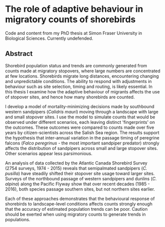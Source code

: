 # The role of adaptive behaviour in migratory counts of shorebirds
Code and content from my PhD thesis at Simon Fraser University in Biological Sciences. Currently undefended.

## Abstract

Shorebird population status and trends are commonly generated from counts made at migratory stopovers, where large numbers are concentrated at few locations. Shorebirds migrate long distances, encountering changing and unpredictable conditions. The ability to respond with adjustments in behaviour such as site selection, timing and routing, is likely essential. In this thesis I examine how the adaptive behaviour of migrants affects the use of stopover sites, and hence how many shorebirds are counted. 

I develop a model of mortality-minimizing decisions made by southbound western sandpipers (*Calidris mauri*) moving through a landscape with large and small stopover sites. I use the model to simulate counts that would be observed under different scenarios, each leaving distinct 'fingerprints' on the outcomes. These outcomes were compared to counts made over five years by citizen-scientists across the Salish Sea region. The results support the hypothesis that inter-annual variation in the passage timing of peregrine falcons (*Falco peregrinus* - the most important sandpiper predator) strongly affects the distribution of sandpipers across small and large stopover sites. Other scenarios appear less parsimonious.  

An analysis of data collected by the Atlantic Canada Shorebird Survey (2754 surveys, 1974 - 2015) reveals that semipalmated sandpipers (*C. pusilla*) have steadily shifted their stopover site usage toward larger sites. Surveys of the northbound passage of western sandpipers and dunlins (*C. alpina*) along the Pacific Flyway show that over recent decades (1985 - 2016), both species passage southern sites, but not northern sites earlier. 

Each of these approaches demonstrates that the behavioural response of shorebirds to landscape-level conditions affects counts strongly enough that the accuracy of estimated population trends can be poor. Caution should be exerted when using migratory counts to generate trends in populations.
